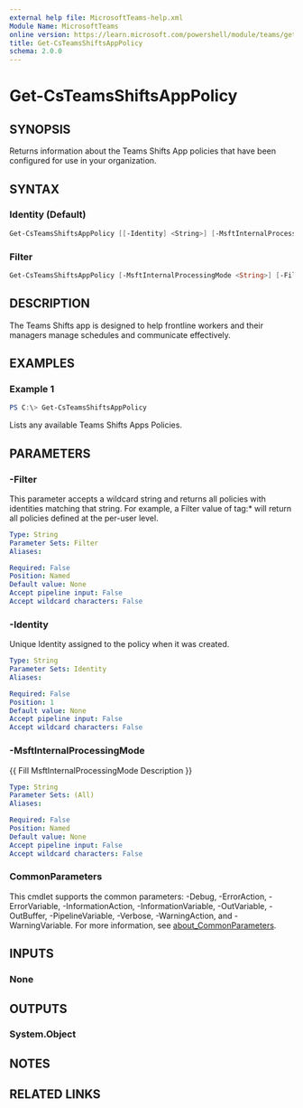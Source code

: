 ```yaml
---
external help file: MicrosoftTeams-help.xml
Module Name: MicrosoftTeams
online version: https://learn.microsoft.com/powershell/module/teams/get-csteamsshiftsapppolicy
title: Get-CsTeamsShiftsAppPolicy
schema: 2.0.0
---
```


# Get-CsTeamsShiftsAppPolicy

## SYNOPSIS

Returns information about the Teams Shifts App policies that have been configured for use in your organization.

## SYNTAX

### Identity (Default)

```powershell
Get-CsTeamsShiftsAppPolicy [[-Identity] <String>] [-MsftInternalProcessingMode <String>] [<CommonParameters>]
```

### Filter

```powershell
Get-CsTeamsShiftsAppPolicy [-MsftInternalProcessingMode <String>] [-Filter <String>] [<CommonParameters>]
```

## DESCRIPTION

The Teams Shifts app is designed to help frontline workers and their managers manage schedules and communicate effectively.

## EXAMPLES

### Example 1

```powershell
PS C:\> Get-CsTeamsShiftsAppPolicy
```

Lists any available Teams Shifts Apps Policies.

## PARAMETERS

### -Filter

This parameter accepts a wildcard string and returns all policies with identities matching that string. For example, a Filter value of tag:* will return all policies defined at the per-user level.

```yaml
Type: String
Parameter Sets: Filter
Aliases:

Required: False
Position: Named
Default value: None
Accept pipeline input: False
Accept wildcard characters: False
```

### -Identity

Unique Identity assigned to the policy when it was created.

```yaml
Type: String
Parameter Sets: Identity
Aliases:

Required: False
Position: 1
Default value: None
Accept pipeline input: False
Accept wildcard characters: False
```

### -MsftInternalProcessingMode

{{ Fill MsftInternalProcessingMode Description }}

```yaml
Type: String
Parameter Sets: (All)
Aliases:

Required: False
Position: Named
Default value: None
Accept pipeline input: False
Accept wildcard characters: False
```

### CommonParameters

This cmdlet supports the common parameters: -Debug, -ErrorAction, -ErrorVariable, -InformationAction, -InformationVariable, -OutVariable, -OutBuffer, -PipelineVariable, -Verbose, -WarningAction, and -WarningVariable. For more information, see [about_CommonParameters](http://go.microsoft.com/fwlink/?LinkID=113216).

## INPUTS

### None

## OUTPUTS

### System.Object

## NOTES

## RELATED LINKS
